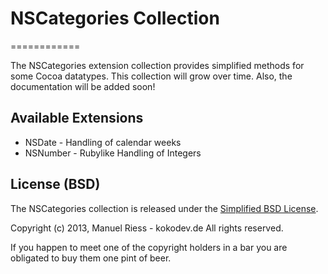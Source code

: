 # NSCategories Collection
============

The NSCategories extension collection provides simplified methods for some Cocoa datatypes. This collection will grow over time. Also, the documentation will be added soon!

## Available Extensions

+ NSDate - Handling of calendar weeks
+ NSNumber - Rubylike Handling of Integers

## License (BSD)

The NSCategories collection is released under the [Simplified BSD License](http://http://opensource.org/licenses/BSD-3-Clause).

Copyright (c) 2013, Manuel Riess - kokodev.de
All rights reserved.

If you happen to meet one of the copyright holders in a bar you are obligated to 
buy them one pint of beer.
